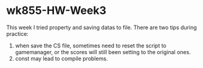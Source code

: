 # wk855-HW-Week3

This week I tried property and saving datas to file.
There are two tips during practice:
1. when save the CS file, sometimes need to reset the script to gamemanager, or the scores will still been setting to the original ones.
2. const may lead to compile problems.
